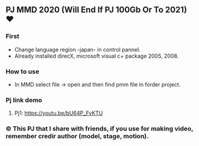 ## PJ MMD 2020 (Will End If PJ 100Gb Or To 2021) :heart:
### First
- Change language region -japan- in control pannel.
- Already installed direcX, microsoft visual c+ package 2005, 2008.

### How to use
- In MMD select file -> open and then find pmm file in forder project.

### Pj link demo
1. Pj1: https://youtu.be/bU64P_FvKTU

### :copyright: This PJ that I share with friends, if you use for making video, remember credir author (model, stage, motion).
